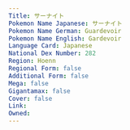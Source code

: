 ```yaml
---
﻿Title: サーナイト
Pokemon Name Japanese: サーナイト
Pokemon Name German: Guardevoir
Pokemon Name English: Gardevoir
Language Card: Japanese
National Dex Number: 282
Region: Hoenn
Regional Form: false
Additional Form: false
Mega: false
Gigantamax: false
Cover: false
Link: 
Owned: 
---
```

